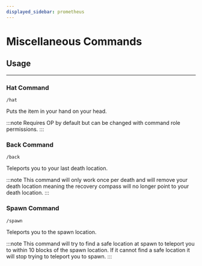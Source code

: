 ```yaml
---
displayed_sidebar: prometheus
---
```


# Miscellaneous Commands

## Usage
---

### Hat Command

```text
/hat
```

Puts the item in your hand on your head.

:::note
Requires OP by default but can be changed with command role permissions.
:::

### Back Command

```text
/back
```

Teleports you to your last death location.

:::note
This command will only work once per death and will remove your death location meaning the recovery compass will no longer point to your death location.
:::

### Spawn Command

```text
/spawn
```

Teleports you to the spawn location.

:::note
This command will try to find a safe location at spawn to teleport you to within 10 blocks of the spawn location.
If it cannot find a safe location it will stop trying to teleport you to spawn.
:::